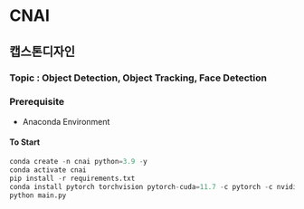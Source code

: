 # CNAI

## 캡스톤디자인  


### Topic : Object Detection, Object Tracking, Face Detection
### Prerequisite
- Anaconda Environment

#### To Start
```python
conda create -n cnai python=3.9 -y
conda activate cnai
pip install -r requirements.txt
conda install pytorch torchvision pytorch-cuda=11.7 -c pytorch -c nvidia -y
python main.py
```